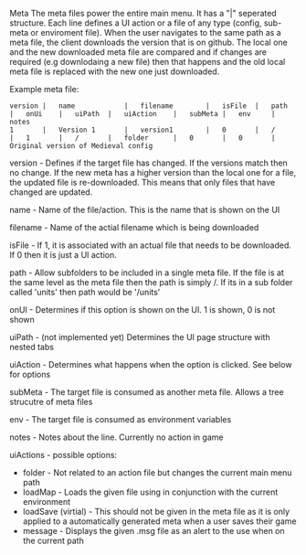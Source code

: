 Meta
The meta files power the entire main menu. It has a "|" seperated structure. Each line defines a UI action or a file of any type (config, sub-meta or enviroment file). When the user navigates to the same path as a meta file, the client downloads the version that is on github. The local one and the new downloaded meta file are compared and if changes are required (e.g downlodaing a new file) then that happens and the old local meta file is replaced with the new one just downloaded.

Example meta file:

```
version |   name            |   filename        |   isFile  |   path    |   onUi    |   uiPath  |   uiAction    |   subMeta |   env     |   notes
1       |   Version 1       |   version1        |   0       |   /       |   1       |   /       |   folder      |   0       |   0       |   Original version of Medieval config
```

version     -   Defines if the target file has changed. If the versions match then no change. If the new meta has a higher version than the local one for a file, the updated file is re-downloaded. This means that only files that have changed are updated.

name        -   Name of the file/action. This is the name that is shown on the UI

filename    -   Name of the actial filename which is being downloaded

isFile      -   If 1, it is associated with an actual file that needs to be downloaded. If 0 then it is just a UI action.

path        -   Allow subfolders to be included in a single meta file. If the file is at the same level as the meta file then the path is simply /. If its in a sub folder called 'units' then path would be '/units'

onUI        -   Determines if this option is shown on the UI. 1 is shown, 0 is not shown

uiPath      -   (not implemented yet) Determines the UI page structure with nested tabs

uiAction    -   Determines what happens when the option is clicked. See below for options

subMeta     -   The target file is consumed as another meta file. Allows a tree strucutre of meta files

env         -   The target file is consumed as environment variables

notes       -   Notes about the line. Currently no action in game

uiActions - possible options:
- folder    - Not related to an action file but changes the current main menu path
- loadMap   - Loads the given file using in conjunction with the current environment
- loadSave (virtial) - This should not be given in the meta file as it is only applied to a automatically generated meta when a user saves their game 
- message   - Displays the given .msg file as an alert to the use when on the current path
